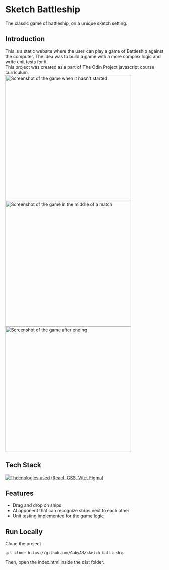 # Sketch Battleship

The classic game of battleship, on a unique sketch setting.

## Introduction

This is a static website where the user can play a game of Battleship against the computer. The idea was to build a game with a more complex logic and write unit tests for it.\
This project was created as a part of The Odin Project javascript course curriculum.
<br/>
<img width=400 alt="Screenshot of the game when it hasn't started" src="https://github.com/user-attachments/assets/7d2b8ad6-f818-43c6-95d8-10a79d99851f">
<br/>
<img width=400 alt="Screenshot of the game in the middle of a match" src="https://github.com/user-attachments/assets/d47cb4bd-0b25-48be-9e62-46835beb1c8c">
<br/>
<img width=400 alt="Screenshot of the game after ending" src="https://github.com/user-attachments/assets/3f2b24e4-32c1-4a32-b6a2-f3548c8f5a53">

## Tech Stack

[![Thecnologies used (React, CSS, Vite, Figma)](https://skillicons.dev/icons?i=html,css,js,webpack,jest,figma)](https://skillicons.dev)

## Features

- Drag and drop on ships
- AI opponent that can recognize ships next to each other
- Unit testing implemented for the game logic

## Run Locally

Clone the project

```
git clone https://github.com/GabyAM/sketch-battleship
```

Then, open the index.html inside the dist folder.
